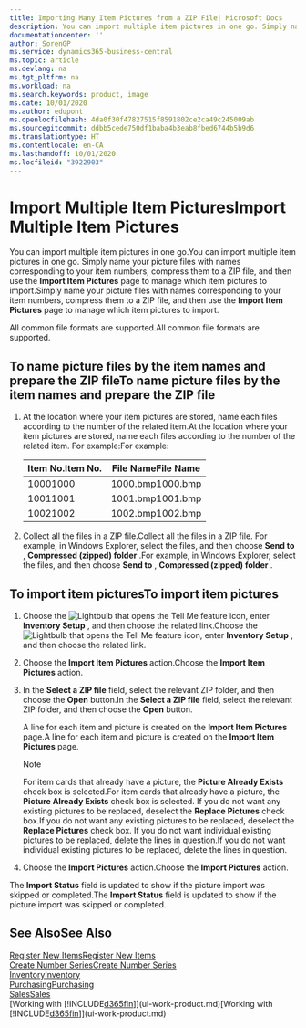 ```yaml
---
title: Importing Many Item Pictures from a ZIP File| Microsoft Docs
description: You can import multiple item pictures in one go. Simply name your picture files with names corresponding to your item numbers, compress them to a zip file, and then use the Import Item Pictures page to manage which item pictures to import.
documentationcenter: ''
author: SorenGP
ms.service: dynamics365-business-central
ms.topic: article
ms.devlang: na
ms.tgt_pltfrm: na
ms.workload: na
ms.search.keywords: product, image
ms.date: 10/01/2020
ms.author: edupont
ms.openlocfilehash: 4da0f30f47827515f8591802ce2ca49c245009ab
ms.sourcegitcommit: ddbb5cede750df1baba4b3eab8fbed6744b5b9d6
ms.translationtype: HT
ms.contentlocale: en-CA
ms.lasthandoff: 10/01/2020
ms.locfileid: "3922903"
---
```

# <a name="import-multiple-item-pictures"></a><span data-ttu-id="8c92b-104">Import Multiple Item Pictures</span><span class="sxs-lookup"><span data-stu-id="8c92b-104">Import Multiple Item Pictures</span></span>
<span data-ttu-id="8c92b-105">You can import multiple item pictures in one go.</span><span class="sxs-lookup"><span data-stu-id="8c92b-105">You can import multiple item pictures in one go.</span></span> <span data-ttu-id="8c92b-106">Simply name your picture files with names corresponding to your item numbers, compress them to a ZIP file, and then use the **Import Item Pictures** page to manage which item pictures to import.</span><span class="sxs-lookup"><span data-stu-id="8c92b-106">Simply name your picture files with names corresponding to your item numbers, compress them to a ZIP file, and then use the **Import Item Pictures** page to manage which item pictures to import.</span></span>

<span data-ttu-id="8c92b-107">All common file formats are supported.</span><span class="sxs-lookup"><span data-stu-id="8c92b-107">All common file formats are supported.</span></span>

## <a name="to-name-picture-files-by-the-item-names-and-prepare-the-zip-file"></a><span data-ttu-id="8c92b-108">To name picture files by the item names and prepare the ZIP file</span><span class="sxs-lookup"><span data-stu-id="8c92b-108">To name picture files by the item names and prepare the ZIP file</span></span>
1. <span data-ttu-id="8c92b-109">At the location where your item pictures are stored, name each files according to the number of the related item.</span><span class="sxs-lookup"><span data-stu-id="8c92b-109">At the location where your item pictures are stored, name each files according to the number of the related item.</span></span> <span data-ttu-id="8c92b-110">For example:</span><span class="sxs-lookup"><span data-stu-id="8c92b-110">For example:</span></span>

    |<span data-ttu-id="8c92b-111">Item No.</span><span class="sxs-lookup"><span data-stu-id="8c92b-111">Item No.</span></span>|<span data-ttu-id="8c92b-112">File Name</span><span class="sxs-lookup"><span data-stu-id="8c92b-112">File Name</span></span>|
    |-|-|
    |<span data-ttu-id="8c92b-113">1000</span><span class="sxs-lookup"><span data-stu-id="8c92b-113">1000</span></span>|<span data-ttu-id="8c92b-114">1000.bmp</span><span class="sxs-lookup"><span data-stu-id="8c92b-114">1000.bmp</span></span>|
    |<span data-ttu-id="8c92b-115">1001</span><span class="sxs-lookup"><span data-stu-id="8c92b-115">1001</span></span>|<span data-ttu-id="8c92b-116">1001.bmp</span><span class="sxs-lookup"><span data-stu-id="8c92b-116">1001.bmp</span></span>|
    |<span data-ttu-id="8c92b-117">1002</span><span class="sxs-lookup"><span data-stu-id="8c92b-117">1002</span></span>|<span data-ttu-id="8c92b-118">1002.bmp</span><span class="sxs-lookup"><span data-stu-id="8c92b-118">1002.bmp</span></span>|

2. <span data-ttu-id="8c92b-119">Collect all the files in a ZIP file.</span><span class="sxs-lookup"><span data-stu-id="8c92b-119">Collect all the files in a ZIP file.</span></span> <span data-ttu-id="8c92b-120">For example, in Windows Explorer, select the files, and then choose **Send to** , **Compressed (zipped) folder** .</span><span class="sxs-lookup"><span data-stu-id="8c92b-120">For example, in Windows Explorer, select the files, and then choose **Send to** , **Compressed (zipped) folder** .</span></span>     

## <a name="to-import-item-pictures"></a><span data-ttu-id="8c92b-121">To import item pictures</span><span class="sxs-lookup"><span data-stu-id="8c92b-121">To import item pictures</span></span>
1. <span data-ttu-id="8c92b-122">Choose the ![Lightbulb that opens the Tell Me feature](media/ui-search/search_small.png "Tell me what you want to do") icon, enter **Inventory Setup** , and then choose the related link.</span><span class="sxs-lookup"><span data-stu-id="8c92b-122">Choose the ![Lightbulb that opens the Tell Me feature](media/ui-search/search_small.png "Tell me what you want to do") icon, enter **Inventory Setup** , and then choose the related link.</span></span>
2. <span data-ttu-id="8c92b-123">Choose the **Import Item Pictures** action.</span><span class="sxs-lookup"><span data-stu-id="8c92b-123">Choose the **Import Item Pictures** action.</span></span>
3. <span data-ttu-id="8c92b-124">In the **Select a ZIP file** field, select the relevant ZIP folder, and then choose the **Open** button.</span><span class="sxs-lookup"><span data-stu-id="8c92b-124">In the **Select a ZIP file** field, select the relevant ZIP folder, and then choose the **Open** button.</span></span>

    <span data-ttu-id="8c92b-125">A line for each item and picture is created on the **Import Item Pictures** page.</span><span class="sxs-lookup"><span data-stu-id="8c92b-125">A line for each item and picture is created on the **Import Item Pictures** page.</span></span>

    > [!NOTE]
    > <span data-ttu-id="8c92b-126">For item cards that already have a picture, the **Picture Already Exists** check box is selected.</span><span class="sxs-lookup"><span data-stu-id="8c92b-126">For item cards that already have a picture, the **Picture Already Exists** check box is selected.</span></span> <span data-ttu-id="8c92b-127">If you do not want any existing pictures to be replaced, deselect the **Replace Pictures** check box.</span><span class="sxs-lookup"><span data-stu-id="8c92b-127">If you do not want any existing pictures to be replaced, deselect the **Replace Pictures** check box.</span></span> <span data-ttu-id="8c92b-128">If you do not want individual existing pictures to be replaced, delete the lines in question.</span><span class="sxs-lookup"><span data-stu-id="8c92b-128">If you do not want individual existing pictures to be replaced, delete the lines in question.</span></span>

3. <span data-ttu-id="8c92b-129">Choose the **Import Pictures** action.</span><span class="sxs-lookup"><span data-stu-id="8c92b-129">Choose the **Import Pictures** action.</span></span>

<span data-ttu-id="8c92b-130">The **Import Status** field is updated to show if the picture import was skipped or completed.</span><span class="sxs-lookup"><span data-stu-id="8c92b-130">The **Import Status** field is updated to show if the picture import was skipped or completed.</span></span>       

## <a name="see-also"></a><span data-ttu-id="8c92b-131">See Also</span><span class="sxs-lookup"><span data-stu-id="8c92b-131">See Also</span></span>
[<span data-ttu-id="8c92b-132">Register New Items</span><span class="sxs-lookup"><span data-stu-id="8c92b-132">Register New Items</span></span>](inventory-how-register-new-items.md)  
[<span data-ttu-id="8c92b-133">Create Number Series</span><span class="sxs-lookup"><span data-stu-id="8c92b-133">Create Number Series</span></span>](ui-create-number-series.md)  
[<span data-ttu-id="8c92b-134">Inventory</span><span class="sxs-lookup"><span data-stu-id="8c92b-134">Inventory</span></span>](inventory-manage-inventory.md)  
[<span data-ttu-id="8c92b-135">Purchasing</span><span class="sxs-lookup"><span data-stu-id="8c92b-135">Purchasing</span></span>](purchasing-manage-purchasing.md)  
[<span data-ttu-id="8c92b-136">Sales</span><span class="sxs-lookup"><span data-stu-id="8c92b-136">Sales</span></span>](sales-manage-sales.md)  
<span data-ttu-id="8c92b-137">[Working with [!INCLUDE[d365fin](includes/d365fin_md.md)]](ui-work-product.md)</span><span class="sxs-lookup"><span data-stu-id="8c92b-137">[Working with [!INCLUDE[d365fin](includes/d365fin_md.md)]](ui-work-product.md)</span></span>
